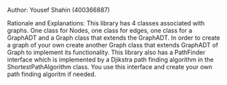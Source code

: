 Author: Yousef Shahin (400366887)

Rationale and Explanations: This library has 4 classes associated with graphs. One class for Nodes, one class for edges, one class for a GraphADT and a Graph class that extends the GraphADT.
In order to create a graph of your own create another Graph class that extends GraphADT of Graph to implement its functionality. 
This library also has a PathFinder interface which is implemented by a Djikstra path finding algorithm in the ShortestPathAlgorithm class. You use this interface and create your own path finding algoritm if needed.

